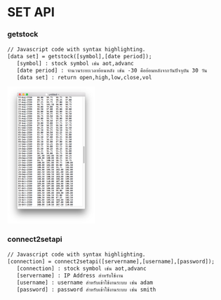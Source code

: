 <h1>SET API</h1>
<h3 id="header-3"><a href="#header-3"></a>getstock</h3>

<div class="language-js highlighter-rouge"><pre class="highlight"><code><span class="c1">// Javascript code with syntax highlighting.</span>
<span class="kd">[data set] = getstock([symbol],[date period]);</span>
   [symbol] : stock symbol เช่น aot,advanc 
   [date period] : จำนวนระยะเวลาย้อนหลัง เช่น -30 คือย้อนหลังจากวันปัจจุบัน 30 วัน
   [data set] : return open,high,low,close,vol 
</code></pre>
</div>
<img src="img01.png" width="200">

<h3 id="header-3"><a href="#header-3"></a>connect2setapi</h3>
<div class="language-js highlighter-rouge"><pre class="highlight"><code><span class="c1">// Javascript code with syntax highlighting.</span>
<span class="kd">[connection] = connect2setapi([servername],[username],[password]);</span>
   [connection] : stock symbol เช่น aot,advanc 
   [servername] : IP Address สำหรับใช้งาน
   [username] : username สำหรับเข้าใช้งานระบบ เช่น adam
   [password] : password สำหรับเข้าใช้งานระบบ เช่น smith
</code></pre>
</div>
